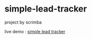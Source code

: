 # simple-lead-tracker
project by scrimba

live demo : [simple lead tracker](https://ariahemin.github.io/simple-lead-tracker/)
